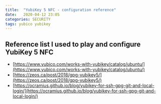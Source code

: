 ```yaml
---
title:  "YubiKey 5 NFC - configuration reference"
date:   2020-04-12 23:05
categories: SECURITY
tags: yubico yubikey
---
```


## Reference list I used to play and configure YubiKey 5 NFC

* [https://www.yubico.com/works-with-yubikey/catalog/ubuntu/](https://www.yubico.com/works-with-yubikey/catalog/ubuntu/)
* [https://zeos.ca/post/2018/gpg-yubikey5/](https://zeos.ca/post/2018/gpg-yubikey5/)
* [https://ocramius.github.io/blog/yubikey-for-ssh-gpg-git-and-local-login/](https://ocramius.github.io/blog/yubikey-for-ssh-gpg-git-and-local-login/)
